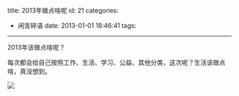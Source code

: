 title: 2013年做点啥呢
id: 21
categories:
  - 闲言碎语
date: 2013-01-01 18:46:41
tags:
---

2013年该做点啥呢？
</br>

每次都会给自己按照工作、生活、学习、公益、其他分类，这次呢？生活该做点啥，真没想到。
</br>

![](http://m2.img.libdd.com/farm4/2013/0101/18/786DD8A7B361784F65E931D3E8A5491586D01C44DF02C_500_202.jpg)</img>